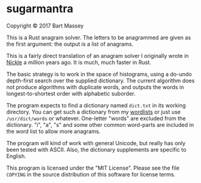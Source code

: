 # sugarmantra
Copyright © 2017 Bart Massey

This is a Rust anagram solver. The letters to be anagrammed
are given as the first argument: the output is a list of
anagrams.

This is a fairly direct translation of an anagram solver I
originally wrote in [Nickle](http://nickle.org) a million
years ago. It is much, much faster in Rust.

The basic strategy is to work in the space of histograms,
using a do-undo depth-first search over the supplied
dictionary. The current algorithm does not produce
algorithms with duplicate words, and outputs the words in
longest-to-shortest order with alphabetic suborder.

The program expects to find a dictionary named `dict.txt` in
its working directory. You can get such a dictionary from my
[wordlists](http://github.com/BartMassey/wordlists) or just
use `/usr/dict/words` or whatever. One-letter "words" are
excluded from the dictionary. "i", "a", "s" and some other
common word-parts are included in the word list to allow
more anagrams.

The program will kind of work with general Unicode, but
really has only been tested with ASCII. Also, the dictionary
supplements are specific to English.

This program is licensed under the "MIT License". Please see
the file `COPYING` in the source distribution of this software
for license terms.
